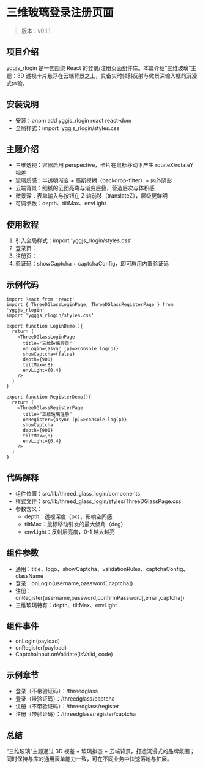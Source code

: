 # 三维玻璃登录注册页面

> 版本：v0.1.1

## 项目介绍
yggjs_rlogin 是一套围绕 React 的登录/注册页面组件库。本篇介绍“三维玻璃”主题：3D 透视卡片悬浮在云端背景之上，具备实时倾斜反射与微景深输入框的沉浸式体验。

## 安装说明
- 安装：pnpm add yggjs_rlogin react react-dom
- 全局样式：import 'yggjs_rlogin/styles.css'

## 主题介绍
- 三维透视：容器启用 perspective，卡片在鼠标移动下产生 rotateX/rotateY 视差
- 玻璃质感：半透明渐变 + 高斯模糊（backdrop-filter）+ 内外阴影
- 云端背景：细腻的云团亮斑与渐变层叠，营造层次与体积感
- 微景深：表单输入与按钮在 Z 轴前移（translateZ），层级更鲜明
- 可调参数：depth、tiltMax、envLight

## 使用教程
1. 引入全局样式：import 'yggjs_rlogin/styles.css'
2. 登录页：<ThreeDGlassLoginPage onLogin={...} depth={900} />
3. 注册页：<ThreeDGlassRegisterPage onRegister={...} tiltMax={8} />
4. 验证码：showCaptcha + captchaConfig，即可启用内置验证码

## 示例代码
```tsx
import React from 'react'
import { ThreeDGlassLoginPage, ThreeDGlassRegisterPage } from 'yggjs_rlogin'
import 'yggjs_rlogin/styles.css'

export function LoginDemo(){
  return (
    <ThreeDGlassLoginPage
      title="三维玻璃登录"
      onLogin={async (p)=>console.log(p)}
      showCaptcha={false}
      depth={900}
      tiltMax={8}
      envLight={0.4}
    />
  )
}

export function RegisterDemo(){
  return (
    <ThreeDGlassRegisterPage
      title="三维玻璃注册"
      onRegister={async (p)=>console.log(p)}
      showCaptcha
      depth={900}
      tiltMax={8}
      envLight={0.4}
    />
  )
}
```

## 代码解释
- 组件位置：src/lib/threed_glass_login/components
- 样式文件：src/lib/threed_glass_login/styles/ThreeDGlassPage.css
- 参数含义：
  - depth：透视深度（px），影响空间感
  - tiltMax：鼠标移动引发的最大倾角（deg）
  - envLight：反射层亮度，0-1 越大越亮

## 组件参数
- 通用：title、logo、showCaptcha、validationRules、captchaConfig、className
- 登录：onLogin(username,password[,captcha])
- 注册：onRegister(username,password,confirmPassword[,email,captcha])
- 三维玻璃特有：depth、tiltMax、envLight

## 组件事件
- onLogin(payload)
- onRegister(payload)
- CaptchaInput.onValidate(isValid, code)

## 示例章节
- 登录（不带验证码）：/threedglass
- 登录（带验证码）：/threedglass/captcha
- 注册（不带验证码）：/threedglass/register
- 注册（带验证码）：/threedglass/register/captcha

## 总结
“三维玻璃”主题通过 3D 视差 + 玻璃拟态 + 云端背景，打造沉浸式的品牌氛围；同时保持与库的通用表单能力一致，可在不同业务中快速落地与扩展。

